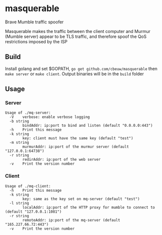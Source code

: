 # masquerable
Brave Mumble traffic spoofer

Masquerable makes the traffic between the client computer and Murmur (Mumble server) appear to be TLS traffic, and therefore spoof the QoS restrictions imposed by the ISP

## Build
Install golang and set $GOPATH, `go get github.com/cbeuw/masquerable` then `make server` or `make client`. Output binaries will be in the `build` folder

## Usage
### Server
```
Usage of ./mq-server:
  -V    verbose: enable verbose logging
  -b string
        bindAddr: ip:port to bind and listen (default "0.0.0.0:443")
  -h    Print this message
  -k string
        key: client must have the same key (default "test")
  -m string
        murmurAddr: ip:port of the murmur server (default "127.0.0.1:64738")
  -r string
        redirAddr: ip:port of the web server
  -v    Print the version number
```

### Client
```
Usage of ./mq-client:
  -h    Print this message
  -k string
        key: same as the key set on mq-server (default "test")
  -l string
        localAddr: ip:port of the HTTP proxy for mumble to connect to (default "127.0.0.1:1081")
  -r string
        remoteAddr: ip:port of the mq-server (default "165.227.66.72:443")
  -v    Print the version number
  ```
